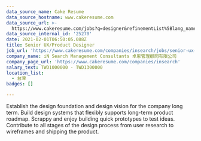 ```yaml
---
data_source_name: Cake Resume
data_source_hostname: www.cakeresume.com
data_source_url: >-
  https://www.cakeresume.com/jobs?q=designer&refinementList%5Blang_name%5D%5B0%5D=English&refinementList%5Bsalary_type%5D=per_year
data_source_internal_id: '25270'
date: 2021-02-01T06:50:05.088Z
title: Senior UX/Product Designer
job_url: 'https://www.cakeresume.com/companies/insearch/jobs/senior-ux-product-designer'
company_name: iN Search Management Consultants 卓恩管理顧問有限公司
company_page_url: 'https://www.cakeresume.com/companies/insearch'
salary_text: TWD1000000 - TWD1300000
location_list:
  - 台灣
badges: []

---
```


Establish the design foundation and design vision for the company long term. Build design systems that flexibly supports long-term product roadmap. Scrappy and enjoy building quick prototypes to test ideas. Contribute to all stages of the design process from user research to wireframes and shipping the product.
